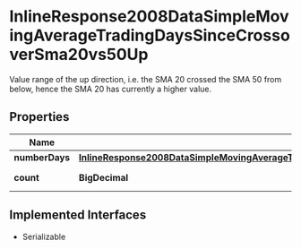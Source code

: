 

# InlineResponse2008DataSimpleMovingAverageTradingDaysSinceCrossoverSma20vs50Up

Value range of the up direction, i.e. the SMA 20 crossed the SMA 50 from below, hence the SMA 20 has currently a higher value.

## Properties

Name | Type | Description | Notes
------------ | ------------- | ------------- | -------------
**numberDays** | [**InlineResponse2008DataSimpleMovingAverageTradingDaysSinceCrossoverSma20vs50UpNumberDays**](InlineResponse2008DataSimpleMovingAverageTradingDaysSinceCrossoverSma20vs50UpNumberDays.md) |  |  [optional]
**count** | **BigDecimal** | Number of notations. |  [optional]


## Implemented Interfaces

* Serializable


